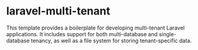 # laravel-multi-tenant
This template provides a boilerplate for developing multi-tenant Laravel applications. It includes support for both multi-database and single-database tenancy, as well as a file system for storing tenant-specific data.
